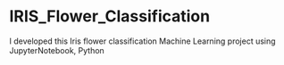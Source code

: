 # IRIS_Flower_Classification
I developed this Iris flower classification Machine Learning project using JupyterNotebook, Python
